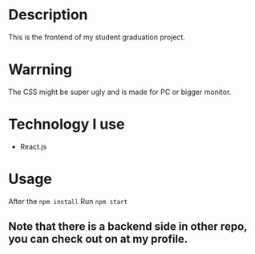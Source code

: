 # Description
This is the frontend of my student graduation project.

# Warrning

The CSS might be super ugly and is made for PC or bigger monitor.

# Technology I use
- React.js

# Usage
After the ```npm install```
Run ```npm start```

## Note that there is a backend side in other repo, you can check out on at my profile.